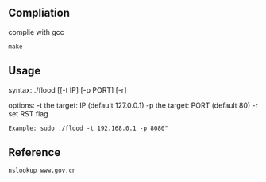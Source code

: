 
## Compliation
complie with gcc
````
make
````

## Usage
syntax: ./flood [[-t IP] [-p PORT] [-r]

options:
	-t the target: IP (default 127.0.0.1)
	-p the target: PORT (default 80)
	-r set RST flag

	Example: sudo ./flood -t 192.168.0.1 -p 8080"

## Reference
````
nslookup www.gov.cn
````
